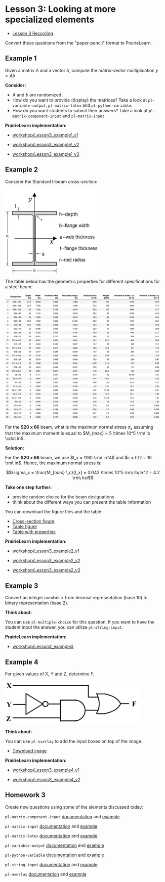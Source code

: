 # Lesson 3: Looking at more specialized elements

- [Lesson 3 Recording](https://mediaspace.illinois.edu/media/t/1_l4dh8cwm/170964131)

Convert these questions from the "paper-pencil" format to PrairieLearn.

## Example 1

Given a matrix $A$ and a vector $b$, compute the matrix-vector multiplication $y = Ab$

**Consider:**

- $A$ and $b$ are randomized
- How do you want to provide (display) the matrices? Take a look at `pl-variable-output`, `pl-matrix-latex` and `pl-python-variable`.
- How do you want students to submit their answers? Take a look at `pl-matrix-component-input` and `pl-matrix-input`.

**PrairieLearn implementation:**

- [workshop/Lesson3_example1_v1](https://us.prairielearn.com/pl/course/108/question/8211625/preview)

- [workshop/Lesson3_example1_v2](https://us.prairielearn.com/pl/course/108/question/8211627/preview)

- [workshop/Lesson3_example1_v3](https://us.prairielearn.com/pl/course/108/question/8211626/preview)

## Example 2

Consider the Standard I-beam cross-section:

![Diagram of a I-beam cross-section](figs/cross-section.png)

The table below has the geometric properties for different specifications for a steel beam:

![Table of steel beam geometric properties](figs/properties.png)

For the **S20 x 66** beam, what is the maximum normal stress $\sigma_x$ assuming that the maximum moment is equal to $M_{max} = 5 \times 10^5 \rm\ lb \cdot in$.

**Solution:**

For the **S20 x 66** beam, we use $I_x = 1190 \rm\ in^4$ and $c = h/2 = 10 \rm\ in$. Hence, the maximum normal stress is:

$$\sigma_x = \frac{M_{max} \,c}{I_x} = 0.042 \times 10^5 \rm\ lb/in^2 = 4.2 \rm\ ksi$$

**Take one step further:**

- provide random choice for the beam designations
- think about the different ways you can present the table information

You can download the figure files and the table:

- [Cross-section figure](figs/cross-section.png)
- [Table figure](figs/properties.png)
- [Table with properties](figs/properties.csv)

**PrairieLearn implementation:**

- [workshop/Lesson3_example2_v1](https://us.prairielearn.com/pl/course/108/question/8211628/preview)

- [workshop/Lesson3_example2_v2](https://us.prairielearn.com/pl/course/108/question/8211629/preview)

- [workshop/Lesson3_example2_v3](https://us.prairielearn.com/pl/course/108/question/8211630/preview)

## Example 3

Convert an integer number $x$ from decimal representation (base 10) to binary representation (base 2).

**Think about:**

You can use `pl-multiple-choice` for this question. If you want to have the student input the answer, you can utilize `pl-string-input`.

**PrairieLearn implementation:**

- [workshop/Lesson3_example3](https://us.prairielearn.com/pl/course/108/question/8211631/preview)

## Example 4

For given values of X, Y and Z, determine F.

![Circuit logic diagram](figs/logic-diagram.png)

**Think about:**

You can use `pl-overlay` to add the input boxes on top of the image.

- [Download image](figs/logic-diagram.png)

**PrairieLearn implementation:**

- [workshop/Lesson3_example4_v1](https://us.prairielearn.com/pl/course/108/question/8211632/preview)

- [workshop/Lesson3_example4_v2](https://us.prairielearn.com/pl/course/108/question/8211633/preview)

## Homework 3

Create new questions using some of the elements discussed today:

`pl-matrix-component-input` [documentation](https://prairielearn.readthedocs.io/en/latest/elements/#pl-matrix-component-input-element) and [example](https://us.prairielearn.com/pl/course/108/question/1793641/preview)

`pl-matrix-input` [documentation](https://prairielearn.readthedocs.io/en/latest/elements/#pl-matrix-input-element) and [example](https://us.prairielearn.com/pl/course/108/question/611932/preview)

`pl-matrix-latex` [documentation](https://prairielearn.readthedocs.io/en/latest/elements/#pl-matrix-latex-element) and [example](https://us.prairielearn.com/pl/course/108/question/1793638/preview)

`pl-variable-output` [documentation](https://prairielearn.readthedocs.io/en/latest/elements/#pl-variable-output-element) and [example](https://us.prairielearn.com/pl/course/108/question/3637022/preview)

`pl-python-variable` [documentation](https://prairielearn.readthedocs.io/en/latest/elements/#pl-python-variable-element) and [example](https://prairielearn.readthedocs.io/en/latest/elements/#pl-python-variable-element)

`pl-string-input` [documentation](https://prairielearn.readthedocs.io/en/latest/elements/#pl-string-input-element) and [example](https://us.prairielearn.com/pl/course/108/question/1793642/preview)

`pl-overlay` [documentation](https://prairielearn.readthedocs.io/en/latest/elements/#pl-overlay-element) and [example](https://us.prairielearn.com/pl/course/108/question/7911589/preview)
